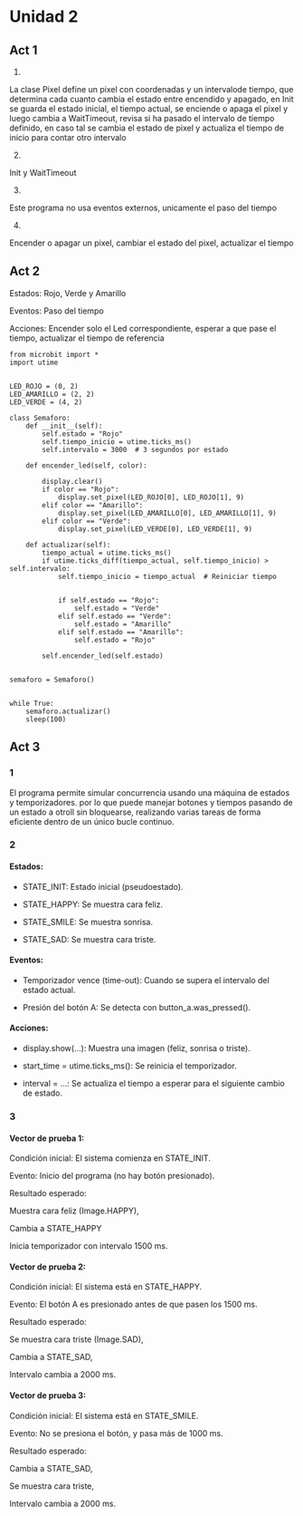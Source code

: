 # Unidad 2

   
## Act 1

1.

La clase Pixel define un pixel con coordenadas y un intervalode tiempo, que determina cada cuanto cambia el estado entre encendido y apagado, en Init se guarda el estado inicial, el tiempo actual, se enciende o apaga el pixel y luego cambia a WaitTimeout, revisa si ha pasado el intervalo de tiempo definido, en caso tal se cambia el estado de pixel y actualiza el tiempo de inicio para contar otro intervalo


2.

Init y WaitTimeout

3.

Este programa no usa eventos externos, unicamente el paso del tiempo

4.

Encender o apagar un pixel, cambiar el estado del pixel, actualizar el tiempo


## Act 2

Estados: Rojo, Verde y Amarillo

Eventos: Paso del tiempo

Acciones: Encender solo el Led correspondiente, esperar a que pase el tiempo, actualizar el tiempo de referencia

```
from microbit import *
import utime


LED_ROJO = (0, 2)
LED_AMARILLO = (2, 2)
LED_VERDE = (4, 2)

class Semaforo:
    def __init__(self):
        self.estado = "Rojo"
        self.tiempo_inicio = utime.ticks_ms()
        self.intervalo = 3000  # 3 segundos por estado

    def encender_led(self, color):
     
        display.clear()
        if color == "Rojo":
            display.set_pixel(LED_ROJO[0], LED_ROJO[1], 9)
        elif color == "Amarillo":
            display.set_pixel(LED_AMARILLO[0], LED_AMARILLO[1], 9)
        elif color == "Verde":
            display.set_pixel(LED_VERDE[0], LED_VERDE[1], 9)

    def actualizar(self):
        tiempo_actual = utime.ticks_ms()
        if utime.ticks_diff(tiempo_actual, self.tiempo_inicio) > self.intervalo:
            self.tiempo_inicio = tiempo_actual  # Reiniciar tiempo

          
            if self.estado == "Rojo":
                self.estado = "Verde"
            elif self.estado == "Verde":
                self.estado = "Amarillo"
            elif self.estado == "Amarillo":
                self.estado = "Rojo"

        self.encender_led(self.estado)


semaforo = Semaforo()


while True:
    semaforo.actualizar()
    sleep(100)

```


## Act 3 

### 1

El programa permite simular concurrencia usando una máquina de estados y temporizadores. por lo que puede manejar botones y tiempos pasando de un estado a otroll sin bloquearse, realizando varias tareas de forma eficiente dentro de un único bucle continuo.

### 2 

#### Estados:

- STATE_INIT: Estado inicial (pseudoestado).

- STATE_HAPPY: Se muestra cara feliz.

- STATE_SMILE: Se muestra sonrisa.

- STATE_SAD: Se muestra cara triste.

#### Eventos: 

- Temporizador vence (time-out): Cuando se supera el intervalo del estado actual.

- Presión del botón A: Se detecta con button_a.was_pressed().

#### Acciones: 

- display.show(...): Muestra una imagen (feliz, sonrisa o triste).

- start_time = utime.ticks_ms(): Se reinicia el temporizador.

- interval = ...: Se actualiza el tiempo a esperar para el siguiente cambio de estado.


### 3

#### Vector de prueba 1:
Condición inicial: El sistema comienza en STATE_INIT.

Evento: Inicio del programa (no hay botón presionado).

Resultado esperado:

Muestra cara feliz (Image.HAPPY),

Cambia a STATE_HAPPY

Inicia temporizador con intervalo 1500 ms.

#### Vector de prueba 2:
Condición inicial: El sistema está en STATE_HAPPY.

Evento: El botón A es presionado antes de que pasen los 1500 ms.

Resultado esperado:

Se muestra cara triste (Image.SAD),

Cambia a STATE_SAD,

Intervalo cambia a 2000 ms.


#### Vector de prueba 3:
Condición inicial: El sistema está en STATE_SMILE.

Evento: No se presiona el botón, y pasa más de 1000 ms.

Resultado esperado:

Cambia a STATE_SAD,

Se muestra cara triste,

Intervalo cambia a 2000 ms.


